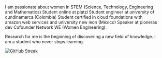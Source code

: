 

I am passionate about women in STEM (Science, Technology, Engineering and Mathematics)
Student online at platzi
Student engineer at university of cundinamarca (Colombia) 
Student certified in cloud foundations with amazon web services and university new leon (México)
Speaker at pioneras dev
Cofounder Network WE (Women Engineering).

Research for me is the beginning of discovering a new field of knowledge. I am a student who never stops learning.

[![GitHub Streak](https://github-readme-streak-stats.herokuapp.com?user=jlianacastillo&theme=github-light&date_format=j%20M%5B%20Y%5D)](https://git.io/streak-stats)





